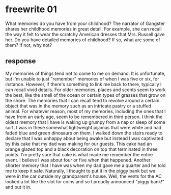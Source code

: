 # freewrite 01

What memories do you have from your childhood? The narrator of Gangster shares her childhood memories in great detail. For example, she can recall the way it felt to wear the scratchy American dresses that Mrs. Russell gave her. Do you have detailed memories of childhood? If so, what are some of them? If not, why not?

## response

My memories of things tend not to come to me on demand. It is unfortunate, but I'm unable to just "remember" memories of when I was five or six, for instance. However, if there's something to link me back to there, typically I can recall vivid details. For older memories, places and scents seem to work the best, like the smell of the ocean or certain types of grasses that grow on the shore. The memories that I can recall tend to revolve around a certain object that was in the memory such as an intricate pastry or a stuffed animal. For whatever reason, most of my memories, including the ones that I have from an early age, seem to be remembered in third person. I think the oldest memory that I have is waking up grumpy from a nap or sleep of some sort. I was in these somewhat lightweight pijamas that were white and had faded blue and green dinosaurs on them. I walked down the stairs ready to declare that I was unhappy about being awake but instead I was captivated by this cake that my dad was making for our guests. This cake had an orange glazed top and a black decoration on top that terminated in three points. I'm pretty sure that cake is what made me remember the entire event. I believe I was about four or five when that happened. Another shorter memory that I have was when my dad gave me a quarter and he told me to keep it safe. Naturally, I thought to put it in the piggy bank but we were in the car outside my grandparent's house. Well, the vents for the AC looked a lot like the slot for coins and so I proudly announced "piggy bank!" and put it in.

